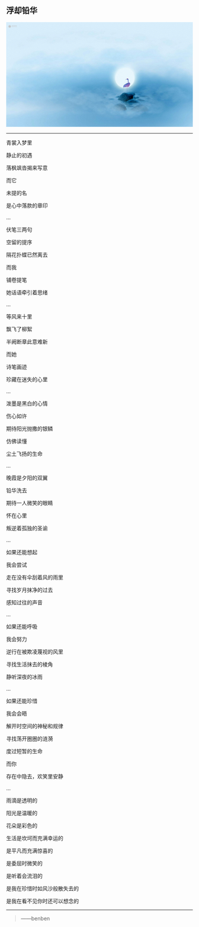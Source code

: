 浮却铅华
---
![](/assets/144298-106.jpg)

---
青裳入梦里

静止的初遇

落枫飒沓揭来写意

而它

未提的名

是心中落款的章印

...

伏笔三两句

空留的提序

隔花扑蝶已然离去

而我

铺卷提笔

她话语牵引着思绪

...

等风来十里

飘飞了柳絮

半阙断章此意难新

而她

诗笔画迹

珍藏在迷失的心里

...

泼墨是黑白的心情

伤心如许

期待阳光抛撒的银鳞

仿佛读懂

尘土飞扬的生命

...

晚霞是夕阳的双翼

铅华洗去

期待一人微笑的眼睛

怀在心里

叛逆着孤独的圣谕

...

如果还能想起

我会尝试

走在没有伞刮着风的雨里

寻找岁月抹净的过去

感知过往的声音

...

如果还能呼吸

我会努力

逆行在被欺凌蔑视的风里

寻找生活抹去的棱角

静听深夜的冰雨

...

如果还能珍惜

我会会晤

解开时空间的神秘和规律

寻找荡开圈圈的涟漪

度过短暂的生命

而你

存在中隐去，欢笑里安静

...

雨滴是透明的

阳光是温暖的

花朵是彩色的

生活是坎坷而充满幸运的

是平凡而充满惊喜的

是委屈时微笑的

是听着会流泪的

是我在珍惜时如风沙般散失去的

是我在看不见你时还可以想念的

---

>——benben